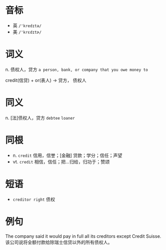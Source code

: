 # 音标

- 英 `/'kredɪtə/`
- 美 `/'krɛdɪtɚ/`

# 词义

n. 债权人，贷方
`a person, bank, or company that you owe money to`



credit(信贷) + or(表人) → 贷方， 债权人

# 同义

n. [法]债权人，贷方
`debtee` `loaner`

# 同根

- n. `credit` 信用，信誉；[金融] 贷款；学分；信任；声望
- vt. `credit` 相信，信任；把…归给，归功于；赞颂

# 短语

- `creditor right` 债权

# 例句

The company said it would pay in full all its creditors except Credit Suisse.
该公司说将全额付款给除瑞士信贷以外的所有债权人。


